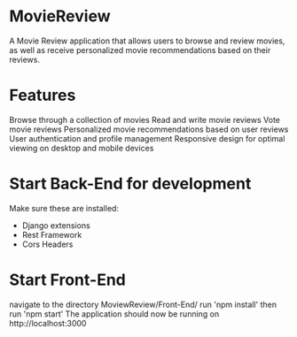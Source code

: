 # MovieReview
A Movie Review application that allows users to browse and review movies, as well as receive personalized movie recommendations based on their reviews.

# Features
Browse through a collection of movies
Read and write movie reviews
Vote movie reviews
Personalized movie recommendations based on user reviews
User authentication and profile management
Responsive design for optimal viewing on desktop and mobile devices

# Start Back-End for development

Make sure these are installed:

- Django extensions
- Rest Framework
- Cors Headers 

# Start Front-End

navigate to the directory MoviewReview/Front-End/
run 'npm install'
then run 'npm start'
The application should now be running on http://localhost:3000

